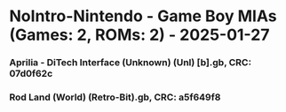 # NoIntro-Nintendo - Game Boy MIAs (Games: 2, ROMs: 2) - 2025-01-27
### Aprilia - DiTech Interface (Unknown) (Unl) [b].gb, CRC: 07d0f62c
### Rod Land (World) (Retro-Bit).gb, CRC: a5f649f8
